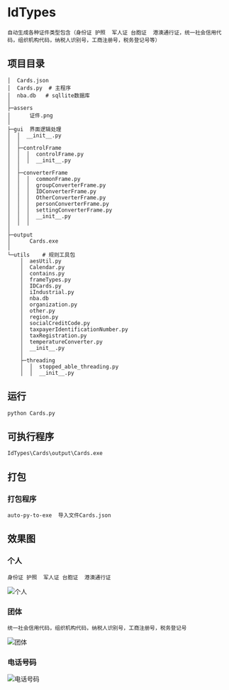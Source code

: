 # IdTypes
    自动生成各种证件类型包含（身份证 护照  军人证 台胞证  港澳通行证，统一社会信用代码，组织机构代码，纳税人识别号，工商注册号，税务登记号等）

## 项目目录


    │  Cards.json
    │  Cards.py  # 主程序
    │  nba.db   # sqllite数据库
    │
    ├─assers
    │      证件.png
    │
    ├─gui  界面逻辑处理
    │  │  __init__.py
    │  │
    │  ├─controlFrame
    │  │  │  controlFrame.py
    │  │  │  __init__.py
    │  │
    │  ├─converterFrame  
    │  │  │  commonFrame.py
    │  │  │  groupConverterFrame.py
    │  │  │  IDConverterFrame.py
    │  │  │  OtherConverterFrame.py
    │  │  │  personConverterFrame.py
    │  │  │  settingConverterFrame.py
    │  │  │  __init__.py
    │  │  │
    │
    ├─output
    │      Cards.exe
    │
    └─utils    # 规则工具包
        │  aesUtil.py
        │  Calendar.py
        │  contains.py
        │  frameTypes.py
        │  IDCards.py
        │  iIndustrial.py
        │  nba.db
        │  organization.py
        │  other.py
        │  region.py
        │  socialCreditCode.py
        │  taxpayerIdentificationNumber.py
        │  taxRegistration.py
        │  temperatureConverter.py
        │  __init__.py
        │
        ├─threading
        │  │  stopped_able_threading.py
        │  │  __init__.py

## 运行
    python Cards.py
                

## 可执行程序
    IdTypes\Cards\output\Cards.exe

## 打包
### 打包程序
    auto-py-to-exe  导入文件Cards.json


## 效果图
### 个人
	身份证 护照  军人证 台胞证  港澳通行证
	
![个人](https://img2024.cnblogs.com/blog/2007173/202403/2007173-20240313175534870-1373482197.png)
	
### 团体
	统一社会信用代码，组织机构代码，纳税人识别号，工商注册号，税务登记号
	
![团体](https://img2024.cnblogs.com/blog/2007173/202403/2007173-20240313175704510-591203619.png)

### 电话号码
![电话号码](https://github.com/singebogo/IdTypes/blob/master/vx_images/%E7%94%B5%E8%AF%9D%E5%8F%B7%E7%A0%81.bmp)	
